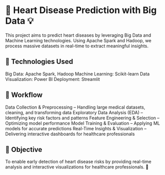 # 🏥 Heart Disease Prediction with Big Data 💡
This project aims to predict heart diseases by leveraging Big Data and Machine Learning technologies. Using Apache Spark and Hadoop, we process massive datasets in real-time to extract meaningful insights.

## 🔹 Technologies Used
Big Data: Apache Spark, Hadoop
Machine Learning: Scikit-learn
Data Visualization: Power BI
Deployment: Streamlit

## 📌 Workflow
Data Collection & Preprocessing – Handling large medical datasets, cleaning, and transforming data
Exploratory Data Analysis (EDA) – Identifying key risk factors and patterns
Feature Engineering & Selection – Optimizing model performance
Model Training & Evaluation – Applying ML models for accurate predictions
Real-Time Insights & Visualization – Delivering interactive dashboards for healthcare professionals

## 🎯 Objective
To enable early detection of heart disease risks by providing real-time analysis and interactive visualizations for healthcare professionals. 🚀
